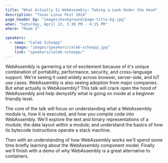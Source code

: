 ```yaml
---
title: "What Actually Is WebAssembly: Taking a Look Under the Hood"
description: "Texas Linux Fest 2024"
page_header_bg: "images/background/page-title-bg.jpg"
when: "Saturday, April 13, 3:30 PM - 4:15 PM"
where: "Room 3"

speakers:
  - name: "Caleb Schoepp"
    image: "images/speakers/caleb-schoepp.jpg"
    link: "speakers/caleb-schoepp/"
---
```


WebAssembly is garnering a lot of excitement because of it's unique combination
of portability, performance, security, and cross-language support. We're seeing
it used widely across browser, server-side, and IoT use cases. WebAssembly is
also seeing adoption from major companies. But what actually is WebAssembly?
This talk will crack open the hood of WebAssembly and help demystify what is
going on inside at a beginner friendly level.

The core of the talk will focus on understanding what a WebAssembly module is,
how it is executed, and how you compile code into WebAssembly. We'll explore
the text and binary representations of a module; the data layout within a
module; and understand the basics of how its bytecode instructions operate a
stack machine.

Then with an understanding of how WebAssembly works we'll spend some time
briefly learning about the WebAssembly component model. Finally we'll finish
with a demo of why WebAssembly is a great alternative to containers.
